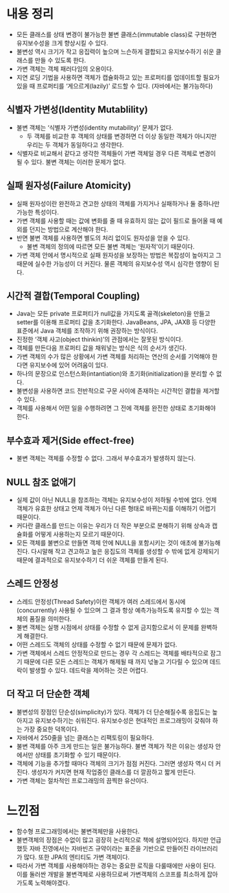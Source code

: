 # 내용 정리

- 모든 클래스를 상태 변경이 불가능한 불변 클래스(immutable class)로 구현하면 유지보수성을 크게 향상시킬 수 있다.
- 불변성 역시 크기가 작고 응집력이 높으며 느슨하게 결합되고 유지보수하기 쉬운 클래스를 만들 수 있도록 한다.
- 가변 객체는 객체 패러다임의 오용이다.
- 지연 로딩 기법을 사용하면 객체가 캡슐화하고 있는 프로퍼티를 업데이트할 필요가 있을 때 프로퍼티를 ‘게으르게(lazily)’ 로드할 수 있다. (자바에서는 불가능하다)

## 식별자 가변성(Identity Mutablility)

- 불변 객체는 ‘식별자 가변성(identity mutability)’ 문제가 없다.
    - 두 객체를 비교한 후 객체의 상태를 변경하면 더 이상 동일한 객체가 아니지만 우리는 두 객체가 동일하다고 생각한다.
- 식별자로 비교해서 같다고 생각한 객체들이 가변 객체일 경우 다른 객체로 변경이 될 수 있다. 불변 객체는 이러한 문제가 없다.

## 실패 원자성(Failure Atomicity)

- 실패 원자성이란 완전하고 견고한 상태의 객체를 가지거나 실패하거나 둘 중하나만 가능한 특성이다.
- 가변 객체를 사용할 때는 값에 변화를 줄 때 유효하지 않는 값이 필드로 들어올 때 예외를 던지는 방법으로 계산해야 한다.
- 반면 불변 객체를 사용하면 별도의 처리 없이도 원자성을 얻을 수 있다.
    - 불변 객체의 정의에 따르면 모든 불변 객체는 ‘원자적'이기 때문이다.
- 가변 객체 안에서 명시적으로 실패 원자성을 보장하는 방법은 복잡성이 높아지고 그 때문에 실수한 가능성이 더 커진다. 물론 객체의 유지보수성 역시 심각한 영향이 된다.

## 시간적 결합(Temporal Coupling)

- Java는 모든 private 프로퍼티가 null값을 가지도록 골격(skeleton)을 만들고 setter를 이용해 프로퍼티 값을 초기화한다. JavaBeans, JPA, JAXB 등 다양한 표준에서 Java 객체를 조작하기 위해 권장하는 방식이다.
- 진정한 ‘객체 사고(object thinkin)’의 관점에서는 잘못된 방식이다.
- 객체를 만든다음 프로퍼티 값을 채워넣는 방식은 식의 순서가 생긴다.
- 가변 객체의 수가 많은 상황에서 가변 객체를 처리하는 연산의 순서를 기억해야 한다면 유지보수에 있어 어려움이 있다.
- 하나의 문장으로 인스턴스화(intantiation)와 초기화(initialization)을 분리할 수 없다.
- 불변성을 사용하면 코드 전반적으로 구문 사이에 존재하는 시간적인 결합을 제거할 수 있다.
- 객체를 사용해서 어떤 일을 수행하려면 그 전에 객체를 완전한 상태로 초기화해야 한다.

## 부수효과 제거(Side effect-free)

- 불변 객체는 객체를 수정할 수 없다. 그래서 부수효과가 발생하지 않는다.

## NULL 참조 없애기

- 실제 값이 아닌 NULL을 참조하는 객체는 유지보수성이 저하될 수밖에 없다. 언제 객체가 유효한 상태고 언제 객체가 아닌 다른 형태로 바뀌는지를 이해하기 어렵기 때문이다.
- 커다란 클래스를 만드는 이유는 우리가 더 작은 부분으로 분해하기 위해 상속과 캡슐화를 어떻게 사용하는지 모르기 때문이다.
- 모든 객체를 불변으로 만들면 객체 안에 NULL을 포함시키는 것이 애초에 불가능해진다. 다시말해 작고 견고하고 높은 응집도의 객체를 생성할 수 밖에 없게 강제되기 때문에 결과적으로 유지보수하기 더 쉬운 객체를 만들게 된다.

## 스레드 안정성

- 스레드 안정성(Thread Safety)이란 객체가 여러 스레드에서 동시에(concurrently) 사용될 수 있으며 그 결과 항상 예측가능하도록 유지할 수 있는 객체의 품질을 의미한다.
- 불변 객체는 실행 시점에서 상태를 수정할 수 없게 금지함으로서 이 문제를 완벽하게 해결한다.
- 어떤 스레드도 객체의 상태를 수정할 수 없기 때문에 문제가 없다.
- 가변 객체에서 스레드 안정적으로 만드는 경우 각 스레드는 객체를 배타적으로 잠그기 때문에 다른 모든 스레드는 객체가 해제될 때 까지 넋놓고 기다릴 수 있으며 데드락이 발생할 수 있다. 데드락을 제어하는 것은 어렵다.

## 더 작고 더 단순한 객체

- 불변성의 장점인 단순성(simplicity)가 있다. 객체가 더 단순해질수록 응집도는 높아지고 유지보수하기는 쉬워진다. 유지보수성은 현대적인 프로그래밍이 갖춰야 하는 가장 중요한 덕목이다.
- 자바에서 250줄을 넘는 클래스는 리팩토링이 필요하다.
- 불변 객체를 아주 크게 만드는 일은 불가능하다. 불변 객체가 작은 이유는 생성자 안에서만 상태를 초기화할 수 있기 때문이다.
- 객체에 기능을 추가할 때마다 객체의 크기가 점점 커진다. 그러면 생성자 역시 더 커진다. 생성자가 커지면 현재 작업중인 클래스를 더 깔끔하고 짧게 만든다.
- 가변 객체는 절차적인 프로그래밍의 끔찍한 유산이다.

# 느낀점

- 함수형 프로그래밍에서는 불변객체만을 사용한다.
- 불변객체의 장점은 수없이 많고 굉장히 논리적으로 책에 설명되어있다. 하지만 언급했듯 자바 진영에서는 자바빈즈 규약이라는 표준을 기반으로 만들어진 라이브러리가 많다. 또한 JPA의 엔티티도 가변 객체이다.
- 따라서 가변 객체를 사용해야하는 경우는 중요한 로직을 다룰때에만 사용이 된다. 이를 둘러싼 개발을 불변객체로 사용하므로써 가변객체의 스코프를 최소하게 잡아가도록 노력해야겠다.
